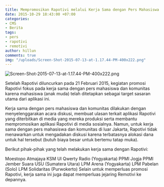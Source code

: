 ```yaml
---
title: Mempromosikan Rapotivi melalui Kerja Sama dengan Pers Mahasiswa dan Komunitas
date: 2015-10-29 18:43:00 +07:00
categories:
- CMS
- Berita
tags:
- pers
- rapotivi
- remotivi
author: hillun
comments: true
img: "/uploads/Screen-Shot-2015-07-13-at-1.17.44-PM-400x222.png"
---
```


![Screen-Shot-2015-07-13-at-1.17.44-PM-400x222.png](/uploads/Screen-Shot-2015-07-13-at-1.17.44-PM-400x222.png)

Setelah Rapotivi diluncurkan pada 21 Februari 2015, kegiatan promosi Rapotivi fokus pada kerja sama dengan pers mahasiswa dan komunitas karena mahasiswa (anak muda) telah ditetapkan sebagai target sasaran utama dari aplikasi ini.

Kerja sama dengan pers mahasiswa dan komunitas dilakukan dengan menyelenggarakan acara diskusi, membuat ulasan terkait aplikasi Rapotivi yang diterbitkan di media yang mereka produksi serta membantu mempromosikan aplikasi Rapotivi di media sosialnya. Namun, untuk kerja sama dengan pers mahasiswa dan komunitas di luar Jakarta, Rapotivi tidak menawarkan untuk mengadakan diskusi karena terbatasnya alokasi dana untuk hal tersebut (butuh biaya besar untuk bertemu tatap muka).

Berikut pihak-pihak yang telah melakukan kerja sama dengan Rapotivi:

Moestopo
Atmajaya
KSM UI
Qwerty Radio (Yogyakarta)
PPMI Jogja
PPMI Jember
Suara USU (Sumatera Utara)
LPM Arena (Yogyakarta)
LPM Pabelan (Solo)
LPM Solidaritas (Purwokerto)
Selain untuk memperluas promosi Rapotivi, kerja sama ini juga dapat memperluas jejaring Remotivi ke depannya.